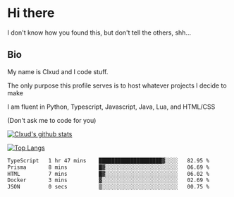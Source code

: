 

# Hi there
I don't know how you found this, but don't tell the others, shh...

## Bio
My name is Clxud and I code stuff.

The only purpose this profile serves is to host whatever projects I decide to make

I am fluent in Python, Typescript, Javascript, Java, Lua, and HTML/CSS



(Don't ask me to code for you)

[![Clxud's github stats](https://github-readme-stats.vercel.app/api?username=cloudwithax&count_private=true&theme=dark&show_icons=true)](https://github.com/anuraghazra/github-readme-stats) 

[![Top Langs](https://github-readme-stats.vercel.app/api/top-langs/?username=cloudwithax&theme=dark)](https://github.com/anuraghazra/github-readme-stats)

<!--START_SECTION:waka-->

```txt
TypeScript   1 hr 47 mins    ████████████████████▓░░░░   82.95 %
Prisma       8 mins          █▓░░░░░░░░░░░░░░░░░░░░░░░   06.69 %
HTML         7 mins          █▓░░░░░░░░░░░░░░░░░░░░░░░   06.02 %
Docker       3 mins          ▓░░░░░░░░░░░░░░░░░░░░░░░░   02.69 %
JSON         0 secs          ▒░░░░░░░░░░░░░░░░░░░░░░░░   00.75 %
```

<!--END_SECTION:waka-->







